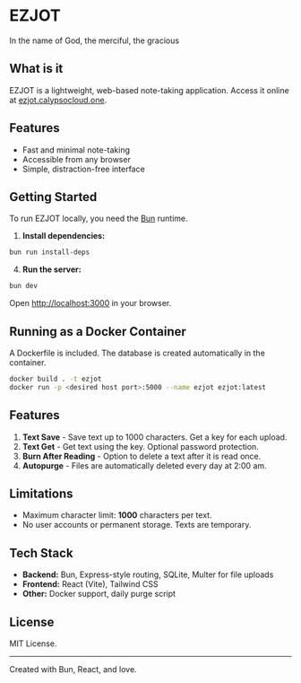# EZJOT

In the name of God, the merciful, the gracious

## What is it

EZJOT is a lightweight, web-based note-taking application. Access it online at [ezjot.calypsocloud.one](https://ezjot.calypsocloud.one/).

## Features

- Fast and minimal note-taking
- Accessible from any browser
- Simple, distraction-free interface

## Getting Started

To run EZJOT locally, you need the [Bun](https://bun.sh/) runtime.

1. **Install dependencies:**

```bash
bun run install-deps
```

4. **Run the server:**

```bash
bun dev
```

Open [http://localhost:3000](http://localhost:3000) in your browser.

## Running as a Docker Container

A Dockerfile is included. The database is created automatically in the container.

```bash
docker build . -t ezjot
docker run -p <desired host port>:5000 --name ezjot ezjot:latest
```

## Features

1. **Text Save** - Save text up to 1000 characters. Get a key for each upload.
2. **Text Get** - Get text using the key. Optional password protection.
3. **Burn After Reading** - Option to delete a text after it is read once.
4. **Autopurge** - Files are automatically deleted every day at 2:00 am.

## Limitations

- Maximum character limit: **1000** characters per text.
- No user accounts or permanent storage. Texts are temporary.

## Tech Stack

- **Backend:** Bun, Express-style routing, SQLite, Multer for file uploads
- **Frontend:** React (Vite), Tailwind CSS
- **Other:** Docker support, daily purge script

## License

MIT License.

---

Created with Bun, React, and love.

